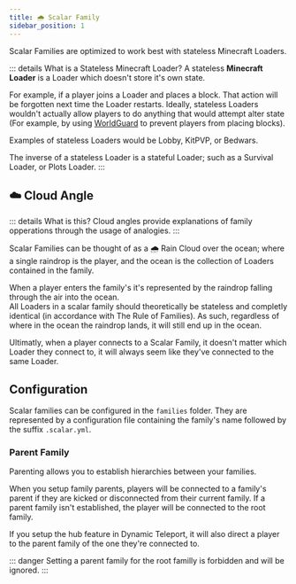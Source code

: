 ```yaml
---
title: 🌧️ Scalar Family
sidebar_position: 1
---
```


Scalar Families are optimized to work best with stateless <MCLoaderTag>Minecraft Loaders</MCLoaderTag>.

::: details What is a Stateless Minecraft Loader?
A stateless **Minecraft Loader** is a Loader which doesn't store it's own state.

For example, if a player joins a Loader and places a block. That action will be forgotten next time the Loader restarts.
Ideally, stateless Loaders wouldn't actually allow players to do anything that would attempt alter state (For example, by using <a href="https://enginehub.org/worldguard">WorldGuard</a> to prevent players from placing blocks).

Examples of stateless Loaders would be Lobby, KitPVP, or Bedwars.

The inverse of a stateless Loader is a stateful Loader; such as a Survival Loader, or Plots Loader.
:::

## ☁️ Cloud Angle
::: details What is this?
Cloud angles provide explanations of family opperations through the usage of analogies.
:::

Scalar Families can be thought of as a 🌧️ Rain Cloud over the ocean; where a single raindrop is the player, and the ocean is the collection of <MCLoaderTag>Loaders</MCLoaderTag> contained in the family.

When a player enters the family's <DynamicTag href="concepts/load_balancing" emoji="⤵️" name="Load Balancer" title="A link to a page for Load Balancers" /> it's represented by the raindrop falling through the air into the ocean.<br/>
All Loaders in a scalar family should theoretically be stateless and completly identical (in accordance with <TheLawTag>The Rule of Families</TheLawTag>). As such, regardless of where in the ocean the raindrop lands, it will still end up in the ocean.

Ultimatly, when a player connects to a Scalar Family, it doesn't matter which Loader they connect to, it will always seem like they've connected to the same Loader.

## Configuration
Scalar families can be configured in the `families` folder. They are represented by a configuration file containing the family's name followed by the suffix `.scalar.yml`.

### Parent Family
Parenting allows you to establish hierarchies between your families.

When you setup family parents, players will be connected to a family's parent if they are kicked or disconnected from their current family.
If a parent family isn't established, the player will be connected to the root family.

If you setup the hub feature in Dynamic Teleport, it will also direct a player to the parent family of the one they're connected to. 

::: danger
Setting a parent family for the root familly is forbidden and will be ignored.
:::